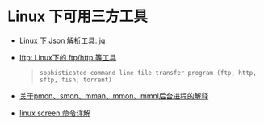 # Linux 下可用三方工具

* [Linux 下 Json 解析工具: jq](https://stedolan.github.io/jq/manual/)
* [lftp: Linux下的 ftp/http 等工具](https://github.com/lavv17/lftp)
  >`sophisticated command line file transfer program (ftp, http, sftp, fish, torrent)`
* [关于pmon、smon、mman、mmon、mmnl后台进程的解释](http://blog.csdn.net/cymm_liu/article/details/22042037)

* [linux screen 命令详解](http://www.cnblogs.com/mchina/archive/2013/01/30/2880680.html)
